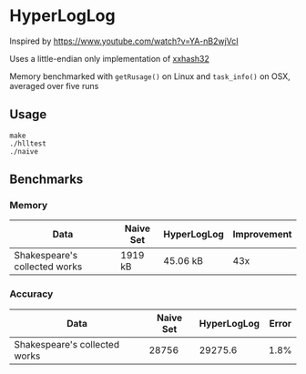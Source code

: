 # HyperLogLog

Inspired by https://www.youtube.com/watch?v=YA-nB2wjVcI

Uses a little-endian only implementation of [xxhash32](https://create.stephan-brumme.com/xxhash/)

Memory benchmarked with `getRusage()` on Linux and `task_info()` on OSX, averaged over five runs

## Usage
```
make
./hlltest
./naive
```

## Benchmarks

### Memory

| Data                          | Naive Set | HyperLogLog | Improvement |
|-------------------------------|-----------|-------------|------------ |
| Shakespeare's collected works |  1919 kB  | 45.06 kB    | 43x         |

### Accuracy

| Data                          | Naive Set | HyperLogLog | Error |
|-------------------------------|-----------|-------------|------ |
| Shakespeare's collected works |  28756    | 29275.6     | 1.8%   |
